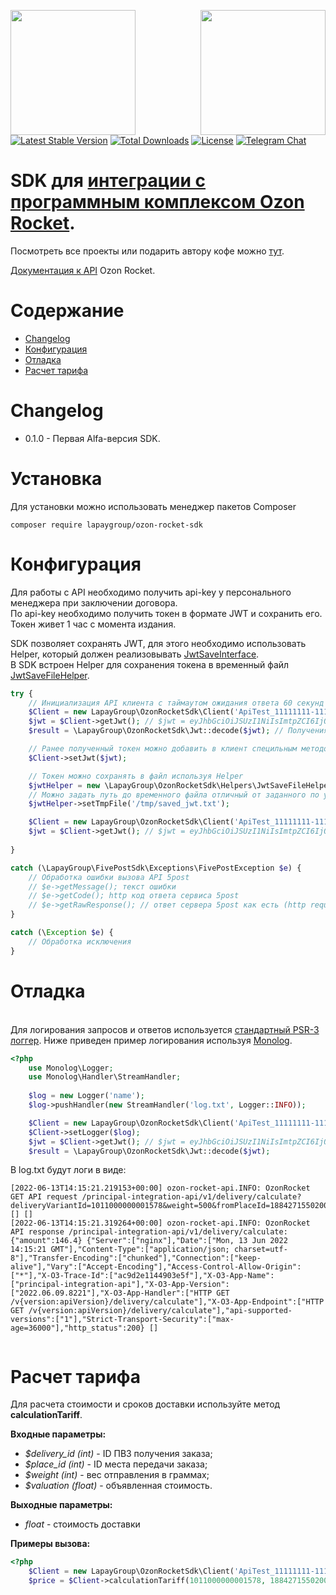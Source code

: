 
<a href="https://lapaygroup.ru"><img align="left" width="200" src="https://lapaygroup.ru/img/lapaygroup.svg"></a>
<a href="https://rocket.ozon.ru"><img align="right" width="200" src="https://cdn1.ozone.ru/s3/helppartners/ozon-rocket-main.svg"></a>    

<br /><br /><br />

[![Latest Stable Version](https://poser.pugx.org/lapaygroup/ozon-rocket-sdk/v/stable)](https://packagist.org/packages/lapaygroup/ozon-rocket-sdk)
[![Total Downloads](https://poser.pugx.org/lapaygroup/ozon-rocket-sdk/downloads)](https://packagist.org/packages/lapaygroup/ozon-rocket-sdk)
[![License](https://poser.pugx.org/lapaygroup/ozon-rocket-sdk/license)](https://packagist.org/packages/lapaygroup/ozon-rocket-sdk)
[![Telegram Chat](https://img.shields.io/badge/telegram-chat-blue.svg?logo=telegram)](https://t.me/phpboxberrysdk)

# SDK для [интеграции с программным комплексом Ozon Rocket](https://rocket.ozon.ru).  

Посмотреть все проекты или подарить автору кофе можно [тут](https://lapaygroup.ru/opensource).    

[Документация к API](https://docs.ozon.ru/api/rocket) Ozon Rocket.    

# Содержание    
- [Changelog](#changelog)    
- [Конфигурация](#configuration)  
- [Отладка](#debugging)  
- [Расчет тарифа](#tariffs)  


<a name="links"><h1>Changelog</h1></a>
 - 0.1.0 - Первая Alfa-версия SDK.  

# Установка  
Для установки можно использовать менеджер пакетов Composer

    composer require lapaygroup/ozon-rocket-sdk
    

<a name="configuration"><h1>Конфигурация</h1></a>  

Для работы с API необходимо получить api-key у персонального менеджера при заключении договора.    
По api-key необходимо получить токен в формате JWT и сохранить его. Токен живет 1 час с момента издания.     

SDK позволяет сохранять JWT, для этого необходимо использовать Helper, который должен реализовывать [JwtSaveInterface](https://github.com/lapaygroup/ozon-rocket-sdk/blob/master/src/Helpers/JwtSaveInterface.php).    
В SDK встроен Helper для сохранения токена в временный файл [JwtSaveFileHelper](https://github.com/lapaygroup/ozon-rocket-sdk/blob/master/src/Helpers/JwtSaveFileHelper.php).    

```php
try {
    // Инициализация API клиента с таймаутом ожидания ответа 60 секунд
    $Client = new LapayGroup\OzonRocketSdk\Client('ApiTest_11111111-1111-1111-1111-111111111111', 'SRYksX3PBPUYj73A6cNqbQYRSaYNpjSodIMeWoSCQ8U=', 60, \LapayGroup\OzonRocketSdk\Client::API_URI_TEST);
    $jwt = $Client->getJwt(); // $jwt = eyJhbGciOiJSUzI1NiIsImtpZCI6IjQyMmNhZDNiLTc2MjMtNGZhYy1hMWEwLTIwZTQxMGQxNDRjMCIsInR5cCI6ImF0K2p3dCJ9.eyJuYmYiOjE2NTUxMzAxNjQsImV4cCI6MTY1NTIxNjU2NCwiaXNzIjoiaHR0cHM6Ly9hcGktc3RnLm96b25ydS5tZS9wcmluY2lwYWwtYXV0aC1hcGkiLCJjbGllbnRfaWQiOiJBcGlUZXN0XzExMTExMTExLTExMTEtMTExMS0xMTExLTExMTExMTExMTExMSIsIkxvem9uVXNlck5hbWUiOiJBcGlVc2VyVGVzdDIiLCJMb3pvbkNvbnRyYWN0SWQiOiIyMjYwNDI1OTU3NjAwMCIsIkxvem9uUHJpbmNpcGFsSWQiOiIzNDUiLCJqdGkiOiJCOUFCNTUyMTVCMzlEQjBFMDM2OEI5NTk3QzE4QjFENiIsImlhdCI6MTY1NTEzMDE2NCwic2NvcGUiOlsiZGVsaXZlcnkucGFyYW1zLmFwaS5yZWFkIiwicHJpbmNpcGFsLmludGVncmF0aW9uLmFwaS5mdWxsIl19.IN6UV3rArlGSQD_fOFYT2c9FUPNx_LW_BMI7RqO7-rpT0_hbmh_PhxZedAdJs3ZRdc-kki5t2nR9p-GoQYWeVt30s5n-qeqpSigZvunf-TYmNMjl6Un0zSI0XY_9SMl-xTzUJ7DnwAGdWu9jWvusMoFI-vGUJB-wZIQzhCN1MeOq1gIgvc5Hd729fXe3hvlc683dsF-leoXgiIb3CV-kkSx6ASERZy7rw7ugs4LWhwphVCM2dvhMt8Ue1f35MkllgJaic9x6OU3JMIKlRdGFFdcPy9ZpWqmH34XpDoZCrHWnbndE-tFLc0fuXSIf0kNoJhaUrW5VJ7Gliu0_Rtv3sQ
    $result = \LapayGroup\OzonRocketSdk\Jwt::decode($jwt); // Получения информации из токена (payload)

    // Ранее полученный токен можно добавить в клиент специльным методом
    $Client->setJwt($jwt);

    // Токен можно сохранять в файл используя Helper
    $jwtHelper = new \LapayGroup\OzonRocketSdk\Helpers\JwtSaveFileHelper();
    // Можно задать путь до временного файла отличный от заданного по умолчанию
    $jwtHelper->setTmpFile('/tmp/saved_jwt.txt');

    $Client = new LapayGroup\OzonRocketSdk\Client('ApiTest_11111111-1111-1111-1111-111111111111', 'SRYksX3PBPUYj73A6cNqbQYRSaYNpjSodIMeWoSCQ8U=', 60, \LapayGroup\OzonRocketSdk\Client::API_URI_TEST, $jwtHelper);
    $jwt = $Client->getJwt(); // $jwt = eyJhbGciOiJSUzI1NiIsImtpZCI6IjQyMmNhZDNiLTc2MjMtNGZhYy1hMWEwLTIwZTQxMGQxNDRjMCIsInR5cCI6ImF0K2p3dCJ9.eyJuYmYiOjE2NTUxMzAxNjQsImV4cCI6MTY1NTIxNjU2NCwiaXNzIjoiaHR0cHM6Ly9hcGktc3RnLm96b25ydS5tZS9wcmluY2lwYWwtYXV0aC1hcGkiLCJjbGllbnRfaWQiOiJBcGlUZXN0XzExMTExMTExLTExMTEtMTExMS0xMTExLTExMTExMTExMTExMSIsIkxvem9uVXNlck5hbWUiOiJBcGlVc2VyVGVzdDIiLCJMb3pvbkNvbnRyYWN0SWQiOiIyMjYwNDI1OTU3NjAwMCIsIkxvem9uUHJpbmNpcGFsSWQiOiIzNDUiLCJqdGkiOiJCOUFCNTUyMTVCMzlEQjBFMDM2OEI5NTk3QzE4QjFENiIsImlhdCI6MTY1NTEzMDE2NCwic2NvcGUiOlsiZGVsaXZlcnkucGFyYW1zLmFwaS5yZWFkIiwicHJpbmNpcGFsLmludGVncmF0aW9uLmFwaS5mdWxsIl19.IN6UV3rArlGSQD_fOFYT2c9FUPNx_LW_BMI7RqO7-rpT0_hbmh_PhxZedAdJs3ZRdc-kki5t2nR9p-GoQYWeVt30s5n-qeqpSigZvunf-TYmNMjl6Un0zSI0XY_9SMl-xTzUJ7DnwAGdWu9jWvusMoFI-vGUJB-wZIQzhCN1MeOq1gIgvc5Hd729fXe3hvlc683dsF-leoXgiIb3CV-kkSx6ASERZy7rw7ugs4LWhwphVCM2dvhMt8Ue1f35MkllgJaic9x6OU3JMIKlRdGFFdcPy9ZpWqmH34XpDoZCrHWnbndE-tFLc0fuXSIf0kNoJhaUrW5VJ7Gliu0_Rtv3sQ
        
}

catch (\LapayGroup\FivePostSdk\Exceptions\FivePostException $e) {
    // Обработка ошибки вызова API 5post
    // $e->getMessage(); текст ошибки 
    // $e->getCode(); http код ответа сервиса 5post
    // $e->getRawResponse(); // ответ сервера 5post как есть (http request body)
}

catch (\Exception $e) {
    // Обработка исключения
}
```


<a name="debugging"><h1>Отладка</h1></a>  
Для логирования запросов и ответов используется [стандартный PSR-3 логгер](https://github.com/php-fig/fig-standards/blob/master/accepted/PSR-3-logger-interface.md). 
Ниже приведен пример логирования используя [Monolog](https://github.com/Seldaek/monolog).  

```php
<?php
    use Monolog\Logger;
    use Monolog\Handler\StreamHandler;
    
    $log = new Logger('name');
    $log->pushHandler(new StreamHandler('log.txt', Logger::INFO));

    $Client = new LapayGroup\OzonRocketSdk\Client('ApiTest_11111111-1111-1111-1111-111111111111', 'SRYksX3PBPUYj73A6cNqbQYRSaYNpjSodIMeWoSCQ8U=', 60, \LapayGroup\OzonRocketSdk\Client::API_URI_TEST);
    $Client->setLogger($log);
    $jwt = $Client->getJwt(); // $jwt = eyJhbGciOiJSUzI1NiIsImtpZCI6IjQyMmNhZDNiLTc2MjMtNGZhYy1hMWEwLTIwZTQxMGQxNDRjMCIsInR5cCI6ImF0K2p3dCJ9.eyJuYmYiOjE2NTUxMzAxNjQsImV4cCI6MTY1NTIxNjU2NCwiaXNzIjoiaHR0cHM6Ly9hcGktc3RnLm96b25ydS5tZS9wcmluY2lwYWwtYXV0aC1hcGkiLCJjbGllbnRfaWQiOiJBcGlUZXN0XzExMTExMTExLTExMTEtMTExMS0xMTExLTExMTExMTExMTExMSIsIkxvem9uVXNlck5hbWUiOiJBcGlVc2VyVGVzdDIiLCJMb3pvbkNvbnRyYWN0SWQiOiIyMjYwNDI1OTU3NjAwMCIsIkxvem9uUHJpbmNpcGFsSWQiOiIzNDUiLCJqdGkiOiJCOUFCNTUyMTVCMzlEQjBFMDM2OEI5NTk3QzE4QjFENiIsImlhdCI6MTY1NTEzMDE2NCwic2NvcGUiOlsiZGVsaXZlcnkucGFyYW1zLmFwaS5yZWFkIiwicHJpbmNpcGFsLmludGVncmF0aW9uLmFwaS5mdWxsIl19.IN6UV3rArlGSQD_fOFYT2c9FUPNx_LW_BMI7RqO7-rpT0_hbmh_PhxZedAdJs3ZRdc-kki5t2nR9p-GoQYWeVt30s5n-qeqpSigZvunf-TYmNMjl6Un0zSI0XY_9SMl-xTzUJ7DnwAGdWu9jWvusMoFI-vGUJB-wZIQzhCN1MeOq1gIgvc5Hd729fXe3hvlc683dsF-leoXgiIb3CV-kkSx6ASERZy7rw7ugs4LWhwphVCM2dvhMt8Ue1f35MkllgJaic9x6OU3JMIKlRdGFFdcPy9ZpWqmH34XpDoZCrHWnbndE-tFLc0fuXSIf0kNoJhaUrW5VJ7Gliu0_Rtv3sQ
    $result = \LapayGroup\OzonRocketSdk\Jwt::decode($jwt);
```

В log.txt будут логи в виде:
```
[2022-06-13T14:15:21.219153+00:00] ozon-rocket-api.INFO: OzonRocket GET API request /principal-integration-api/v1/delivery/calculate?deliveryVariantId=1011000000001578&weight=500&fromPlaceId=18842715502000&estimatedPrice=1000 [] []
[2022-06-13T14:15:21.319264+00:00] ozon-rocket-api.INFO: OzonRocket API response /principal-integration-api/v1/delivery/calculate: {"amount":146.4} {"Server":["nginx"],"Date":["Mon, 13 Jun 2022 14:15:21 GMT"],"Content-Type":["application/json; charset=utf-8"],"Transfer-Encoding":["chunked"],"Connection":["keep-alive"],"Vary":["Accept-Encoding"],"Access-Control-Allow-Origin":["*"],"X-O3-Trace-Id":["ac9d2e1144903e5f"],"X-O3-App-Name":["principal-integration-api"],"X-O3-App-Version":["2022.06.09.8221"],"X-O3-App-Handler":["HTTP GET /v{version:apiVersion}/delivery/calculate"],"X-O3-App-Endpoint":["HTTP GET /v{version:apiVersion}/delivery/calculate"],"api-supported-versions":["1"],"Strict-Transport-Security":["max-age=36000"],"http_status":200} []


```


<a name="tariffs"><h1>Расчет тарифа</h1></a>  

Для расчета стоимости и сроков доставки используйте метод **calculationTariff**.   
 
**Входные параметры:**
- *$delivery_id (int)* - ID ПВЗ получения заказа;  
- *$place_id (int)* - ID места передачи заказа;  
- *$weight (int)* - вес отправления в граммах;
- *$valuation (float)* - объявленная стоимость.

**Выходные параметры:**
- *float* - стоимость доставки    

**Примеры вызова:**
```php
<?php
    $Client = new LapayGroup\OzonRocketSdk\Client('ApiTest_11111111-1111-1111-1111-111111111111', 'SRYksX3PBPUYj73A6cNqbQYRSaYNpjSodIMeWoSCQ8U=', 60, \LapayGroup\OzonRocketSdk\Client::API_URI_TEST);
    $price = $Client->calculationTariff(1011000000001578, 18842715502000, 500, 1000); // 146.4
```
